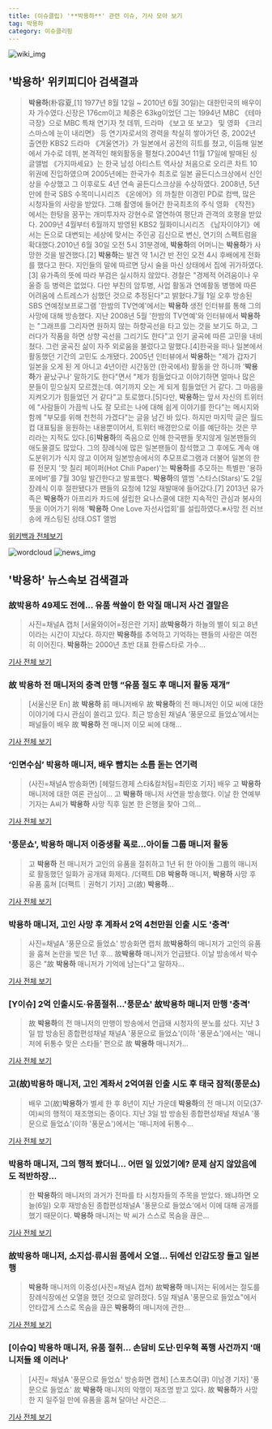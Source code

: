 ```yaml
---
title: (이슈클립) '**박용하**' 관련 이슈, 기사 모아 보기
tag: 박용하
category: 이슈클리핑
---
```

![wiki_img](https://user-images.githubusercontent.com/42597476/44503234-41136a80-a6d0-11e8-9071-6fc6418eafe4.png)
## **'**박용하**'** 위키피디아 검색결과
>**박용하**(朴容夏,[1] 1977년 8월 12일 ~ 2010년 6월 30일)는 대한민국의 배우이자 가수였다.신장은 176cm이고 체중은 63kg이었던 그는 1994년 MBC 《테마극장》으로 MBC 특채 연기자 첫 데뷔, 드라마 《보고 또 보고》 및 영화 《크리스마스에 눈이 내리면》 등 연기자로서의 경력을 착실히 쌓아가던 중, 2002년 출연한 KBS2 드라마 《겨울연가》가 일본에서 공전의 히트를 쳤고, 이듬해 일본에서 가수로 데뷔, 본격적인 해외활동을 펼쳤다.2004년 11월 17일에 발매된 싱글앨범 《가지마세요》는 한국 남성 아티스트 역사상 처음으로 오리콘 차트 10위권에 진입하였으며 2005년에는 한국가수 최초로 일본 골든디스크상에서 신인상을 수상했고 그 이후로도 4년 연속 골든디스크상을 수상하였다. 2008년, 5년 만에 한국 SBS 수목미니시리즈 《온에어》의 까칠한 이경민 PD로 컴백, 많은 시청자들의 사랑을 받았다. 그해 촬영에 들어간 한국최초의 주식 영화 《작전》에서는 한탕을 꿈꾸는 개미투자자 강현수로 열연하여 평단과 관객의 호평을 받았다. 2009년 4월부터 6월까지 방영된 KBS2 월화미니시리즈 《남자이야기》에서는 돈으로 대변되는 세상에 맞서는 주인공 김신으로 변신, 연기의 스펙트럼을 확대했다.2010년 6월 30일 오전 5시 31분경에, **박용하**의 어머니는 **박용하**가 사망한 것을 발견했다.[2] **박용하**는 발견 약 1시간 반 전인 오전 4시 후배에게 전화를 했다고 한다. 지인들의 말에 따르면 당시 술을 마신 상태에서 집에 귀가하였다.[3] 유가족의 뜻에 따라 부검은 실시하지 않았다. 경찰은 "경제적 어려움이나 우울증 등 병력은 없었다. 다만 부친의 암투병, 사업 활동과 연예활동 병행에 따른 어려움에 스트레스가 심했던 것으로 추정된다"고 밝혔다.7월 1일 오후 방송된 SBS 연예정보프로그램 '한밤의 TV연예'에서는 **박용하** 생전 인터뷰를 통해 그의 사망에 대해 방송했다. 지난 2008년 5월 '한밤의 TV연예'와 인터뷰에서 **박용하**는 "그래프를 그리자면 원하지 않는 하향곡선을 타고 있는 것을 보기도 하고, 그러다가 작품을 하면 상향 곡선을 그리기도 한다"고 인기 굴곡에 따른 고민을 내비쳤다. 그런 굴곡진 삶이 자주 외로움을 불렀다고 말했다.[4]한국을 떠나 일본에서 활동했던 기간의 고민도 소개됐다. 2005년 인터뷰에서 **박용하**는 "제가 갑자기 일본을 오게 된 게 아니고 4년이란 시간동안 (한국에서) 활동을 안 하니까 '**박용하**가 끝났구나' 말하기도 한다"면서 "제가 힘들었다고 이야기하면 얼마나 많은 분들이 믿으실지 모르겠는데. 여기까지 오는 게 되게 힘들었던 거 같다. 그 마음을 지켜오기가 힘들었던 거 같다"고 토로했다.[5]다만, **박용하**는 앞서 자신의 트위터에 "사람들이 가끔씩 나도 잘 모르는 나에 대해 쉽게 이야기를 한다"는 메시지와 함께 "부모를 위해 천천히 가겠다"는 글을 남긴 바 있다. 하지만 마지막 글은 월드컵 대표팀을 응원하는 내용뿐이어서, 트위터 배경만으로 이를 예단하는 것은 무리라는 지적도 있다.[6]**박용하**의 죽음으로 인해 한국팬들 못지않게 일본팬들의 애도물결도 많았다. 그의 장례식에 많은 일본팬들이 참석했고 그 후에도 계속 애도분위기가 식지 않고 이어져 일본방송에서의 추모프로그램과 더불어 일본의 한류 전문지 '핫 칠리 페이퍼(Hot Chili Paper)'는 **박용하**를 추모하는 특별판 '용하 포에버'를 7월 30일 발간한다고 발표했다. **박용하**의 앨범 '스타스(Stars)'도 2일 장례식 이후 절판됐다가 팬들의 요청에 12일 재발매에 들어갔다.[7] 2013년 유가족은 **박용하**가 아프리카 차드에 설립한 요나스쿨에 대한 지속적인 관심과 봉사의 뜻을 이어가기 위해 '**박용하** One Love 자선사업회'를 설립하였다.※사망 전 러브송에 캐스팅된 상태.OST 앨범

<a href="https://ko.wikipedia.org/wiki/박용하" target="_blank">위키백과 전체보기</a>

![wordcloud](https://s3.ap-northeast-2.amazonaws.com/lyrics101-wordcloud/2018-09-06-1536222411.png)
![news_img](https://user-images.githubusercontent.com/42597476/44507050-1206f400-a6e4-11e8-8d98-7ffbfebb353f.png)
## **'**박용하**'** 뉴스속보 검색결과
### 故**박용하** 49제도 전에… 유품 싹쓸이 한 악질 매니저 사건 결말은

>사진=채널A 캡처 [서울와이어=정은란 기자] 故**박용하**가 하늘의 별이 되고 8년이라는 시간이 지났다. 하지만 **박용하**를 추억하고 기억하는 팬들의 사랑은 여전히 이어진다. **박용하**는 2000년 초반 대표 한류스타로 가수...

<a href="http://www.seoulwire.com/news/articleView.html?idxno=25414" target="_blank">기사 전체 보기</a>

### 故 **박용하** 전 매니저의 충격 만행 “유품 절도 후 매니저 활동 재개”

>[서울신문 En] 故 **박용하** 前 매니저배우 故 **박용하**의 전 매니저인 이모 씨에 대한 이야기에 다시 관심이 쏠리고 있다. 최근 방송된 채널A ‘풍문으로 들었쇼’에서는 패널들이 배우 故 **박용하** 전 매니저 이모 씨에 대해...

<a href="http://www.seoul.co.kr/news/newsView.php?id=20180906500100&wlog_tag3=naver" target="_blank">기사 전체 보기</a>

### ‘인면수심’ **박용하** 매니저, 배우 뺨치는 소름 돋는 연기력

>(사진=채널A 방송화면) [헤럴드경제 스타&컬처팀=최민호 기자] 배우 고 **박용하** 매니저에 대한 여론 관심이... 고 **박용하** 매니저 사연을 방송했다. 이날 한 연예부 기자는 A씨가 **박용하** 사망 직후 일본 한 은행을 찾아 그의...

<a href="http://biz.heraldcorp.com/culture/view.php?ud=201809061642557157981_1" target="_blank">기사 전체 보기</a>

### '풍문쇼', **박용하** 매니저 이중생활 폭로…아이돌 그룹 매니저 활동

>고 **박용하** 전 매니저가 고인의 유품을 절취하고 1년 뒤 한 아이돌 그룹의 매니저로 활동했던 일화가 공개돼 화제다. /더팩트 DB **박용하** 매니저, **박용하** 사망 후 유품 훔쳐 [더팩트｜권혁기 기자] 고(故) **박용하**...

<a href="http://news.tf.co.kr/read/entertain/1732484.htm" target="_blank">기사 전체 보기</a>

### **박용하** 매니저, 고인 사망 후 계좌서 2억 4천만원 인출 시도 '충격'

>사진=채널A '풍문으로 들었쇼' 방송화면 캡처 故**박용하**의 매니저가 고인의 유품을 훔쳐 논란을 빚은 1년 후... 故**박용하** 매니저가 언급됐다. 이날 방송에서 박수홍은 "故 **박용하** 매니저가 기억에 남는다"고 말하자...

<a href="http://news.hankyung.com/article/201809067843H" target="_blank">기사 전체 보기</a>

### [Y이슈] 2억 인출시도·유품절취...'풍문쇼' 故**박용하** 매니저 만행 '충격'

>故 **박용하**의 전 매니저의 만행이 방송에서 언급돼 시청자의 분노를 샀다. 지난 3일 밤 방송된 종합편성채널 채널A '풍문으로 들었쇼'(이하 '풍문쇼')에서는 '매니저에 뒤통수 맞은 스타들' 편으로 故 **박용하** 매니저가...

<a href="http://www.ytn.co.kr/_sn/0117_201809061655238423" target="_blank">기사 전체 보기</a>

### 고(故)**박용하** 매니저, 고인 계좌서 2억여원 인출 시도 후 태국 잠적(풍문쇼)

>배우 고(故)**박용하**가 별세 한 후 8년이 지난 가운데 **박용하**의 전 매니저 이모(37·여)씨의 행적이 재조명되는 중이다.   지난 3일 밤 방송된 종합편성채널 채널A '풍문으로 들었쇼'(이하 '풍문쇼')에서는 '매니저에 뒤통수...

<a href="http://www.segye.com/content/html/2018/09/06/20180906004736.html?OutUrl=naver" target="_blank">기사 전체 보기</a>

### **박용하** 매니저, 그의 행적 봤더니... 어떤 일 있었기에? 문제 삼지 않았음에도 적반하장...

>한 **박용하**의 매니저의 과거가 전파를 타 시청자들의 주목을 받았다. 왜냐하면 오늘(6일) 오후 재방송된 종합편성채널A '풍문으로 들었쇼'에서 이에 대해 공개를 했기 때문이다. **박용하** 매니저는 박 씨가 스스로 목숨을 끊은...

<a href="http://www.mediajeju.com/news/articleView.html?idxno=309239" target="_blank">기사 전체 보기</a>

### 故**박용하** 매니저, 소지섭·류시원 품에서 오열… 뒤에선 인감도장 들고 일본행

>**박용하** 매니저의 이중성(사진=채널A 캡쳐) 故**박용하** 매니저는 뒤에서는 절도를 장례식장에선 오열을 했던 것으로 알려졌다. 5일 채널A '풍문으로 들었쇼"에서 안타깝게 스스로 목숨을 끊은 **박용하**의 매니저에 관한...

<a href="http://www.gnmaeil.com/news/articleView.html?idxno=381962" target="_blank">기사 전체 보기</a>

### [이슈Q] **박용하** 매니저, 유품 절취… 손담비 도난·민우혁 폭행 사건까지 '매니저들 왜 이러나'

>[사진= 채널A '풍문으로 들었쇼' 방송화면 캡쳐] [스포츠Q(큐) 이남경 기자] '풍문으로 들었쇼' 故 **박용하** 매니저의 악행이 재조명 받고 있다.  故 **박용하**가 사망한 지 일주일 만에 유품을 훔쳐 달아난 사건은...

<a href="http://www.sportsq.co.kr/news/articleView.html?idxno=301712" target="_blank">기사 전체 보기</a>


